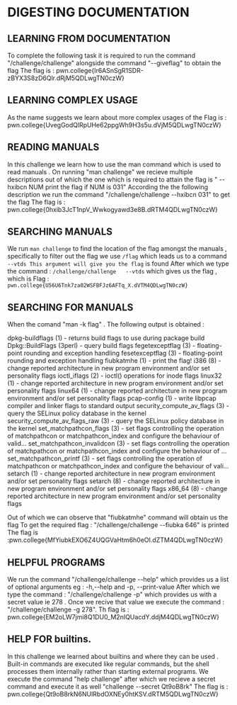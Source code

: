 # DIGESTING DOCUMENTATION

## LEARNING FROM DOCUMENTATION 

To complete the following task it is required to run the command "/challenge/challenge" alongside the command "--giveflag" to obtain the flag 
The flag is :
pwn.college{Ir6ASnSgR1SDR-zBYX3S8zD6Qlr.dRjM5QDLwgTN0czW}


## LEARNING COMPLEX USAGE 

As the name suggests we learn about more complex usages of the 
Flag is : pwn.college{UvegGodQlRpUHe62ppgWh9H3s5u.dVjM5QDLwgTN0czW}

## READING MANUALS

In this challenge we learn how to use the man command which is used to read manuals . On running "man challenge" we recieve multiple descriptions out of which the one which is required 
to attain the flag is 
" --hxibcn NUM
print the flag if NUM is 031"
According the the following description we run the command "/challenge/challenge --hxibcn 031" to get the flag 
The flag is :  pwn.college{0hxib3JcT1npV_Wwkogyawd3e8B.dRTM4QDLwgTN0czW}

## SEARCHING MANUALS


We run `man challenge` to find the location of the flag amongst the manuals , specifically to filter out the flag we use `/flag` which leads us to a command `--vtds This argument will give you the flag` is found 
After which we type the command : 
`/challenge/challenge   --vtds` which gives us the flag , which is 
Flag : ` pwn.college{U56U6Tnk7za02WSFBFJz6AFTq_X.dVTM4QDLwgTN0czW}`


## SEARCHING FOR MANUALS

When  the comand "man -k flag" . The following output is obtained :

dpkg-buildflags (1)  - returns build flags to use during package build
Dpkg::BuildFlags (3perl) - query build flags
fegetexceptflag (3)  - floating-point rounding and exception handling
fesetexceptflag (3)  - floating-point rounding and exception handling
fiubkatmhe (1)       - print the flag!
i386 (8)             - change reported architecture in new program environment and/or set personality flags
ioctl_iflags (2)     - ioctl() operations for inode flags
linux32 (1)          - change reported architecture in new program environment and/or set personality flags
linux64 (1)          - change reported architecture in new program environment and/or set personality flags
pcap-config (1)      - write libpcap compiler and linker flags to standard output
security_compute_av_flags (3) - query the SELinux policy database in the kernel
security_compute_av_flags_raw (3) - query the SELinux policy database in the kernel
set_matchpathcon_flags (3) - set flags controlling the operation of matchpathcon or matchpathcon_index and configure the behaviour of valid...
set_matchpathcon_invalidcon (3) - set flags controlling the operation of matchpathcon or matchpathcon_index and configure the behaviour of ...
set_matchpathcon_printf (3) - set flags controlling the operation of matchpathcon or matchpathcon_index and configure the behaviour of vali...
setarch (1)          - change reported architecture in new program environment and/or set personality flags
setarch (8)          - change reported architecture in new program environment and/or set personality flags
x86_64 (8)           - change reported architecture in new program environment and/or set personality flags

Out of which we can observe that "fiubkatmhe" command will obtain us the flag 
To get the required flag : "/challenge/challenge  --fiubka 646" is printed 
The flag is :pwn.college{MfYiubkEXO6Z4UQGVaHtm6h0eOI.dZTM4QDLwgTN0czW}

## HELPFUL PROGRAMS 

We run the command "/challenge/challenge --help" which provides us a list of optional arguments eg : -h,--help and -p, --print-value
After which we type the command : "/challenge/challenge -p" which  provides us with a secret value ie 278 . Once we recive that value we execute the command : "/challenge/challenge -g 278".
Th flag is : pwn.college{EM2oLW7jmi8Q1DU0_M2nIQUacdY.ddjM4QDLwgTN0czW}

## HELP FOR builtins.

In this challenge we learned about builtins and where they can be used . Built-in commands are executed like regular commands, but the shell processes them internally 
rather than starting external programs.
We execute the command "help challenge" after which we recieve a secret command and execute it as well "challenge --secret Qt9oB8rk"
The flag is : pwn.college{Qt9oB8rkN6NUlRbdOXNEy0htKSV.dRTM5QDLwgTN0czW}
